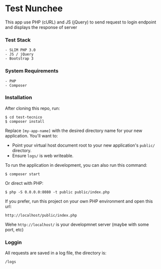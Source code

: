 # Test Nunchee

This app use PHP (cURL) and JS (jQuery) to send request to login endpoint and displays the response of server

### Test Stack

    - SLIM PHP 3.0
    - JS / jQuery
    - Bootstrap 3

### System Requirements
    - PHP
    - Composer
    
### Installation
After cloning this repo, run:

    $ cd test-tecnico
    $ composer install

Replace `[my-app-name]` with the desired directory name for your new application. You'll want to:

* Point your virtual host document root to your new application's `public/` directory.
* Ensure `logs/` is web writeable.

To run the application in development, you can also run this command:

    $ composer start

Or direct with PHP:

    $ php -S 0.0.0.0:8080 -t public public/index.php

If you prefer, run this project on your own PHP environment and open this url:

    http://localhost/public/index.php

Wehe `http://localhost/` is your developmnet server (maybe with some port, etc)

### Loggin
All requests are saved in a log file, the directory is:

    /logs
